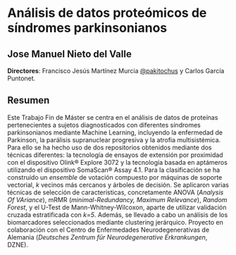 # Análisis de datos proteómicos de sı́ndromes parkinsonianos
## Jose Manuel Nieto del Valle

**Directores**: Francisco Jesús Martínez Murcia [@pakitochus](https://github.com/pakitochus) y Carlos García Puntonet. 

## Resumen
Este Trabajo Fin de Máster se centra en el análisis de datos de proteínas pertenecientes a sujetos diagnosticados con diferentes síndromes parkinsonianos mediante Machine Learning, incluyendo la enfermedad de Parkinson, la parálisis supranuclear progresiva y la atrofia multisistémica. Para ello se ha hecho uso de dos repositorios obtenidos mediante dos técnicas diferentes: la tecnología de ensayos de extensión por proximidad con el dispositivo Olink® Explore 3072 y la tecnología basada en aptámeros utilizando el dispositivo SomaScan® Assay 4.1. Para la clasificación se ha construido un _ensemble_ de votación compuesto por máquinas de soporte vectorial, $k$ vecinos más cercanos y árboles de decisión. Se aplicaron varias técnicas de selección de características, concretamente ANOVA (_Analysis Of VAriance_), mRMR (_minimal-Redundancy, Maximum Relevance_), _Random Forest_, y el U-Test de Mann-Whitney-Wilcoxon, aparte de utilizar validación cruzada estratificada con _k=5_. Además, se llevado a cabo un análisis de los biomarcadores seleccionados mediante clustering jerárquico. Proyecto en colaboración con el Centro de Enfermedades Neurodegenerativas de Alemania (_Deutsches Zentrum für Neurodegenerative Erkrankungen_, DZNE).
